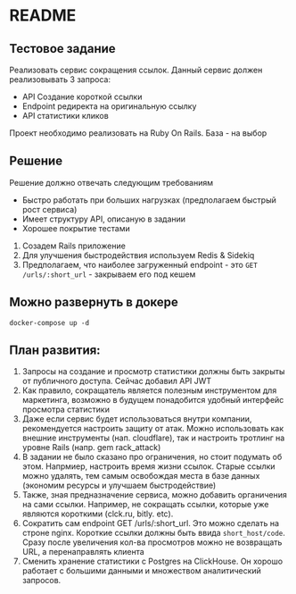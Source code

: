 # README

## Тестовое задание

Реализовать сервис сокращения ссылок.
Данный сервис должен реализовывать 3 запроса:

- API Создание короткой ссылки
- Endpoint редиректа на оригинальную ссылку
- API статистики кликов

Проект необходимо реализовать на Ruby On Rails.
База - на выбор

## Решение
Решение должно отвечать следующим требованиям
- Быстро работать при больших нагрузках (предполагаем быстрый рост сервиса)
- Имеет структуру API, описаную в задании
- Хорошее покрытие тестами

1. Созадем Rails приложение
2. Для улучшения быстродействия используем Redis & Sidekiq
3. Предполагаем, что наиболее загруженный endpoint - это `GET /urls/:short_url` - закрываем его под кешем

## Можно развернуть в докере

```
docker-compose up -d
```

## План развития:
1. Запросы на создание и просмотр статистики должны быть закрыты от публичного доступа. Сейчас добавил API JWT
2. Как правило, сокращатель является полезным инструментом для маркетинга, возможно в будущем 
   понадобится удобный интерфейс просмотра статистики
3. Даже если сервис будет использоваться внутри компании, рекомендуется настроить защиту от атак. 
   Можно использовать как внешние инструменты (нап. cloudflare), так и настроить тротлинг 
   на уровне Rails (напр. gem rack_attack)
4. В задании не было сказано про ограничения, но стоит подумать об этом. Напрмиер, настроить время жизни ссылок. 
   Старые ссылки можно удалять, тем самым освобождая места в базе данных (экономим ресурсы и улучшаем быстродействие)
5. Также, зная предназначение сервиса, можно добавить органичения на сами ссылки. Например, не сокращать ссылки, 
   которые уже являются короткими (clck.ru, bitly. etc).
6. Сократить сам endpoint  GET /urls/:short_url. Это можно сделать на строне nginx.
   Короткие ссылки должны быть ввида `short_host/code`. Сразу после увеличения кол-ва просмотров
   можно не возвращать URL, а перенаправлять клиента
7. Сменить хранение статистики с Postgres на ClickHouse. Он хорошо работает с большими данными и множеством 
   аналитический запросов. 
